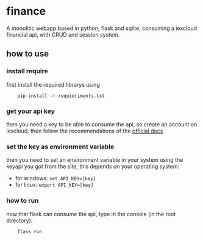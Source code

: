 # finance

A monolitic webapp based in python, flask and sqlite, consuming a iexcloud financial api, with CRUD and session system.

## how to use

### install require

first install the required librarys using

```
    pip install -r requieriments.txt
```

### get your api key

then you need a key to be able to consume the api, so create an account on iexcloud, then follow the recommendations of the [official docs](https://iexcloud.zendesk.com/hc/en-us/articles/1500012489741)

### set the key as environment variable

then you need to set an environment variable in your system using the keyapi you got from the site, this depends on your operating system:

* for windows: `set API_KEY=[key]`
* for linux: `export API_KEY=[key]`

### how to run

now that flask can consume the api, type in the console (in the root directory):

```
    flask run
```
